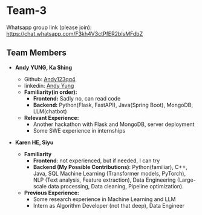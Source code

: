 # Team-3

Whatsapp group link (please join): <https://chat.whatsapp.com/F3kh4V3ctPfER2blsMFdbZ>

## Team Members

- **Andy YUNG, Ka Shing**
  - Github: [Andy123qq4](https://github.com/Andy123qq4)
  - linkedin: [Andy Yung](https://www.linkedin.com/in/andy-yung-969487240/)
  - **Familiarity(in order):**
    - **Frontend:** Sadly no, can read code
    - **Backend:** Python(Flask, FastAPI), Java(Spring Boot), MongoDB, LLM(chatbot)
  - **Relevant Experience:**
    - Another hackathon with Flask and MongoDB, server deployment
    - Some SWE experience in internships
   
- **Karen HE, Siyu**
  - **Familiarity**
    - **Frontend**: not experienced, but if needed, I can try
    - **Backend (My Possible Contributions)**:
      Python(familiar), C++, Java, SQL
      Machine Learning (Transformer models, PyTorch),
      NLP (Text analysis, Feature extraction),
      Data Engineering (Large-scale data processing, Data cleaning, Pipeline optimization).
  - **Previous Experience:**
      - Some research experience in Machine Learning and LLM
      - Intern as Algorithm Developer (not that deep), Data Engineer
